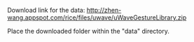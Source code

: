 Download link for the data:
http://zhen-wang.appspot.com/rice/files/uwave/uWaveGestureLibrary.zip

Place the downloaded folder within the "data" directory.